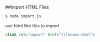 ##Import HTML Files

```sh
$ node import.js
```

 use html like this to import
```html
<link rel="import" href="filename.html">
```

